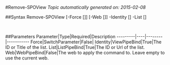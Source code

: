 #Remove-SPOView
*Topic automatically generated on: 2015-02-08*


##Syntax
    Remove-SPOView [-Force [<SwitchParameter>]] [-Web [<WebPipeBind>]] -Identity [<ViewPipeBind>] -List [<ListPipeBind>]

&nbsp;

##Parameters
Parameter|Type|Required|Description
---------|----|--------|-----------
Force|SwitchParameter|False|
Identity|ViewPipeBind|True|The ID or Title of the list.
List|ListPipeBind|True|The ID or Url of the list.
Web|WebPipeBind|False|The web to apply the command to. Leave empty to use the current web.
